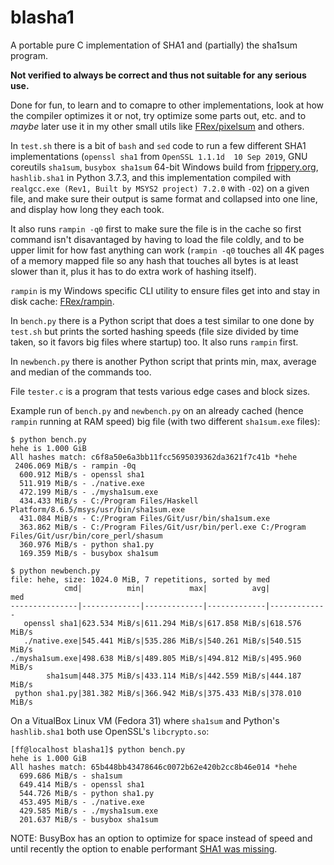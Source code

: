 # blasha1

A portable pure C implementation of SHA1 and (partially) the sha1sum program.

**Not verified to always be correct and thus not suitable for any serious use.**

Done for fun, to learn and to comapre to other implementations, look at how the
compiler optimizes it or not, try optimize some parts out, etc. and to *maybe*
later use it in my other
small utils like [FRex/pixelsum](https://github.com/FRex/pixelsum) and others.

In `test.sh` there is a bit of `bash` and `sed` code to run a few different
SHA1 implementations (`openssl sha1` from `OpenSSL 1.1.1d  10 Sep 2019`, GNU
coreutils `sha1sum`, `busybox sha1sum` 64-bit Windows build from
[frippery.org](https://frippery.org), `hashlib.sha1` in Python 3.7.3, and this
implementation compiled with `realgcc.exe (Rev1, Built by MSYS2 project) 7.2.0`
with `-O2`) on a given file, and make sure their output is same format and
collapsed into one line, and display how long they each took.

It also runs `rampin -q0` first to make sure the file is in the cache so first
command isn't disavantaged by having to load the file coldly, and to be upper
limit for how fast anything can work (`rampin -q0` touches all 4K pages of a
memory mapped file so any hash that touches all bytes is at least slower than
it, plus it has to do extra work of hashing itself).

`rampin` is my Windows specific CLI utility to ensure files get into and stay
in disk cache: [FRex/rampin](https://github.com/FRex/rampin).

In `bench.py` there is a Python script that does a test similar to one done by
`test.sh` but prints the sorted hashing speeds (file size divided by time
taken, so it favors big files where startup) too. It also runs `rampin` first.

In `newbench.py` there is another Python script that prints min, max, average
and median of the commands too.

File `tester.c` is a program that tests various edge cases and block sizes.

Example run of `bench.py` and `newbench.py` on an already cached (hence `rampin` running at RAM
speed) big file (with two different `sha1sum.exe` files):
```
$ python bench.py
hehe is 1.000 GiB
All hashes match: c6f8a50e6a3bb11fcc5695039362da3621f7c41b *hehe
 2406.069 MiB/s - rampin -0q
  600.912 MiB/s - openssl sha1
  511.919 MiB/s - ./native.exe
  472.199 MiB/s - ./mysha1sum.exe
  434.433 MiB/s - C:/Program Files/Haskell Platform/8.6.5/msys/usr/bin/sha1sum.exe
  431.084 MiB/s - C:/Program Files/Git/usr/bin/sha1sum.exe
  363.862 MiB/s - C:/Program Files/Git/usr/bin/perl.exe C:/Program Files/Git/usr/bin/core_perl/shasum
  360.976 MiB/s - python sha1.py
  169.359 MiB/s - busybox sha1sum
```

```
$ python newbench.py
file: hehe, size: 1024.0 MiB, 7 repetitions, sorted by med
            cmd|          min|          max|          avg|          med
---------------|-------------|-------------|-------------|-------------
   openssl sha1|623.534 MiB/s|611.294 MiB/s|617.858 MiB/s|618.576 MiB/s
   ./native.exe|545.441 MiB/s|535.286 MiB/s|540.261 MiB/s|540.515 MiB/s
./mysha1sum.exe|498.638 MiB/s|489.805 MiB/s|494.812 MiB/s|495.960 MiB/s
        sha1sum|448.375 MiB/s|433.114 MiB/s|442.559 MiB/s|444.187 MiB/s
 python sha1.py|381.382 MiB/s|366.942 MiB/s|375.433 MiB/s|378.010 MiB/s
```

On a VitualBox Linux VM (Fedora 31) where `sha1sum` and Python's `hashlib.sha1`
both use OpenSSL's `libcrypto.so`:
```
[ff@localhost blasha1]$ python bench.py
hehe is 1.000 GiB
All hashes match: 65b448bb43478646c0072b62e420b2cc8b46e014 *hehe
  699.686 MiB/s - sha1sum
  649.414 MiB/s - openssl sha1
  544.726 MiB/s - python sha1.py
  453.495 MiB/s - ./native.exe
  429.585 MiB/s - ./mysha1sum.exe
  201.637 MiB/s - busybox sha1sum
```

NOTE: BusyBox has an option to optimize for space instead of speed and until recently
the option to enable performant [SHA1 was missing](https://bugs.busybox.net/show_bug.cgi?id=14391).
